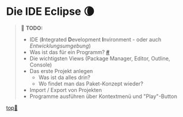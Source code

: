 # Die IDE Eclipse :waning_crescent_moon:

> :construction: **TODO:**  
> - IDE (**I**ntegrated **D**evelopment **I**nvironment - oder auch _Entwicklungsumgebung_)
> -   Was ist das für ein Programm? [#](https://de.wikibooks.org/wiki/Java_Standard:_Einrichten_der_Programmierumgebung#Eclipse)
> -   Die wichtigsten Views (Package Manager, Editor, Outline, Console)
> -   Das erste Projekt anlegen
>     -   Was ist da alles drin?
>     -   Wo findet man das Paket-Konzept wieder?
> -   Import / Export von Projekten
> -   Programme ausführen über Kontextmenü und "Play"-Button


<!-- Dieser Link sollte am Ende der Datei stehen! -->
<a class="top-link" href="#" title="Zum Anfang scrollen!">top:balloon:</a>